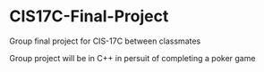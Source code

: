 # CIS17C-Final-Project
Group final project for CIS-17C between classmates

Group project will be in C++ in persuit of completing a poker game
